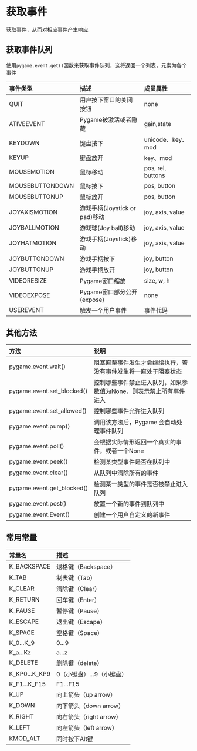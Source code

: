 # 获取事件

获取事件，从而对相应事件产生响应

## 获取事件队列

使用`pygame.event.get()`函数来获取事件队列，这将返回一个列表，元素为各个事件

事件类型|描述|成员属性
:-|:-|:-
QUIT|用户按下窗口的关闭按钮|none
ATIVEEVENT|Pygame被激活或者隐藏|gain,state
KEYDOWN|键盘按下|unicode、key、mod
KEYUP|键盘放开|key、mod
MOUSEMOTION|鼠标移动|pos, rel, buttons
MOUSEBUTTONDOWN|鼠标按下|pos, button
MOUSEBUTTONUP|鼠标放开|pos, button
JOYAXISMOTION|游戏手柄(Joystick or pad)移动|joy, axis, value
JOYBALLMOTION |游戏球(Joy ball)移动|joy, axis, value
JOYHATMOTION|游戏手柄(Joystick)移动|joy, axis, value
JOYBUTTONDOWN|游戏手柄按下|joy, button
JOYBUTTONUP|游戏手柄放开|joy, button
VIDEORESIZE|Pygame窗口缩放|size, w, h
VIDEOEXPOSE|Pygame窗口部分公开(expose)|none
USEREVENT|触发一个用户事件|事件代码

## 其他方法
方法|说明
:-|:-
pygame.event.wait() |阻塞直至事件发生才会继续执行，若没有事件发生将一直处于阻塞状态
pygame.event.set_blocked() |控制哪些事件禁止进入队列，如果参数值为None，则表示禁止所有事件进入
pygame.event.set_allowed()  |控制哪些事件允许进入队列
pygame.event.pump() |调用该方法后，Pygame 会自动处理事件队列
pygame.event.poll() |会根据实际情形返回一个真实的事件，或者一个None
pygame.event.peek()  |检测某类型事件是否在队列中
pygame.event.clear()|从队列中清除所有的事件
pygame.event.get_blocked() |检测某一类型的事件是否被禁止进入队列
pygame.event.post()  |放置一个新的事件到队列中
pygame.event.Event()  |创建一个用户自定义的新事件

## 常用常量


常量名|描述
:-|:-
K_BACKSPACE|退格键（Backspace）
K_TAB|制表键（Tab）
K_CLEAR|清除键（Clear）
K_RETURN|回车键（Enter）
K_PAUSE|暂停键（Pause）
K_ESCAPE|退出键（Escape）
K_SPACE|空格键（Space）
K_0...K_9|0...9
K_a...Kz|a...z
K_DELETE|删除键（delete）
K_KP0...K_KP9|0（小键盘）...9（小键盘）
K_F1...K_F15|F1...F15
K_UP|向上箭头（up arrow）
K_DOWN|向下箭头（down arrow）
K_RIGHT|向右箭头（right arrow）
K_LEFT|向左箭头（left arrow）
KMOD_ALT|同时按下Alt键